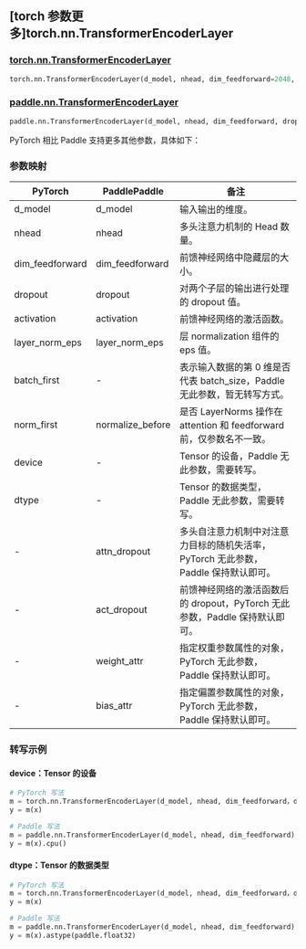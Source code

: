 ## [torch 参数更多]torch.nn.TransformerEncoderLayer

### [torch.nn.TransformerEncoderLayer](https://pytorch.org/docs/stable/generated/torch.nn.TransformerEncoderLayer.html#torch.nn.TransformerEncoderLayer)

```python
torch.nn.TransformerEncoderLayer(d_model, nhead, dim_feedforward=2048, dropout=0.1, activation=<function relu>, layer_norm_eps=1e-05, batch_first=False, norm_first=False, device=None, dtype=None)
```

### [paddle.nn.TransformerEncoderLayer](https://www.paddlepaddle.org.cn/documentation/docs/zh/develop/api/paddle/nn/TransformerEncoderLayer_cn.html)

```python
paddle.nn.TransformerEncoderLayer(d_model, nhead, dim_feedforward, dropout=0.1, activation='relu', attn_dropout=None, act_dropout=None, normalize_before=False, weight_attr=None, bias_attr=None, layer_norm_eps=1e-05)
```

PyTorch 相比 Paddle 支持更多其他参数，具体如下：

### 参数映射

| PyTorch         | PaddlePaddle     | 备注                                                                                |
| --------------- | ---------------- | ----------------------------------------------------------------------------------- |
| d_model         | d_model          | 输入输出的维度。                                                                    |
| nhead           | nhead            | 多头注意力机制的 Head 数量。                                                        |
| dim_feedforward | dim_feedforward  | 前馈神经网络中隐藏层的大小。                                                        |
| dropout         | dropout          | 对两个子层的输出进行处理的 dropout 值。                                             |
| activation      | activation       | 前馈神经网络的激活函数。                                                            |
| layer_norm_eps  | layer_norm_eps   | 层 normalization 组件的 eps 值。                                                  |
| batch_first     | -                | 表示输入数据的第 0 维是否代表 batch_size，Paddle 无此参数，暂无转写方式。           |
| norm_first      | normalize_before | 是否 LayerNorms 操作在 attention 和 feedforward 前，仅参数名不一致。                |
| device          | -                | Tensor 的设备，Paddle 无此参数，需要转写。                                      |
| dtype           | -                | Tensor 的数据类型，Paddle 无此参数，需要转写。                                  |
| -               | attn_dropout     | 多头自注意力机制中对注意力目标的随机失活率，PyTorch 无此参数，Paddle 保持默认即可。 |
| -               | act_dropout      | 前馈神经网络的激活函数后的 dropout，PyTorch 无此参数，Paddle 保持默认即可。         |
| -               | weight_attr      | 指定权重参数属性的对象，PyTorch 无此参数，Paddle 保持默认即可。                     |
| -               | bias_attr        | 指定偏置参数属性的对象，PyTorch 无此参数，Paddle 保持默认即可。                     |

### 转写示例

#### device：Tensor 的设备

```python
# PyTorch 写法
m = torch.nn.TransformerEncoderLayer(d_model, nhead, dim_feedforward，device=torch.device('cpu'))
y = m(x)

# Paddle 写法
m = paddle.nn.TransformerEncoderLayer(d_model, nhead, dim_feedforward)
y = m(x).cpu()
```

#### dtype：Tensor 的数据类型

```python
# PyTorch 写法
m = torch.nn.TransformerEncoderLayer(d_model, nhead, dim_feedforward，dtype=torch.float32)
y = m(x)

# Paddle 写法
m = paddle.nn.TransformerEncoderLayer(d_model, nhead, dim_feedforward)
y = m(x).astype(paddle.float32)
```
